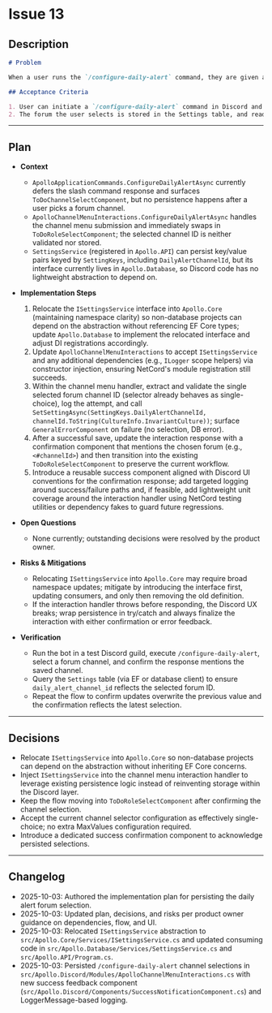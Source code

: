 # Issue 13

## Description

```markdown
# Problem

When a user runs the `/configure-daily-alert` command, they are given a list of forum-type channels on Discord to select from for the Daily Updates. We need to be able to capture which forum is selected and store that forum as `SettingKeys.DailyAlertChannelId` in the database.

## Acceptance Criteria

1. User can initiate a `/configure-daily-alert` command in Discord and be shown the forum select list (already working)
2. The forum the user selects is stored in the Settings table, and read back to the user for confirmation
```

---

## Plan

- **Context**
  - `ApolloApplicationCommands.ConfigureDailyAlertAsync` currently defers the slash command response and surfaces `ToDoChannelSelectComponent`, but no persistence happens after a user picks a forum channel.
  - `ApolloChannelMenuInteractions.ConfigureDailyAlertAsync` handles the channel menu submission and immediately swaps in `ToDoRoleSelectComponent`; the selected channel ID is neither validated nor stored.
  - `SettingsService` (registered in `Apollo.API`) can persist key/value pairs keyed by `SettingKeys`, including `DailyAlertChannelId`, but its interface currently lives in `Apollo.Database`, so Discord code has no lightweight abstraction to depend on.

- **Implementation Steps**
  1. Relocate the `ISettingsService` interface into `Apollo.Core` (maintaining namespace clarity) so non-database projects can depend on the abstraction without referencing EF Core types; update `Apollo.Database` to implement the relocated interface and adjust DI registrations accordingly.
  2. Update `ApolloChannelMenuInteractions` to accept `ISettingsService` and any additional dependencies (e.g., `ILogger` scope helpers) via constructor injection, ensuring NetCord's module registration still succeeds.
  3. Within the channel menu handler, extract and validate the single selected forum channel ID (selector already behaves as single-choice), log the attempt, and call `SetSettingAsync(SettingKeys.DailyAlertChannelId, channelId.ToString(CultureInfo.InvariantCulture))`; surface `GeneralErrorComponent` on failure (no selection, DB error).
  4. After a successful save, update the interaction response with a confirmation component that mentions the chosen forum (e.g., `<#channelId>`) and then transition into the existing `ToDoRoleSelectComponent` to preserve the current workflow.
  5. Introduce a reusable success component aligned with Discord UI conventions for the confirmation response; add targeted logging around success/failure paths and, if feasible, add lightweight unit coverage around the interaction handler using NetCord testing utilities or dependency fakes to guard future regressions.

- **Open Questions**
  - None currently; outstanding decisions were resolved by the product owner.

- **Risks & Mitigations**
  - Relocating `ISettingsService` into `Apollo.Core` may require broad namespace updates; mitigate by introducing the interface first, updating consumers, and only then removing the old definition.
  - If the interaction handler throws before responding, the Discord UX breaks; wrap persistence in try/catch and always finalize the interaction with either confirmation or error feedback.

- **Verification**
  - Run the bot in a test Discord guild, execute `/configure-daily-alert`, select a forum channel, and confirm the response mentions the saved channel.
  - Query the `Settings` table (via EF or database client) to ensure `daily_alert_channel_id` reflects the selected forum ID.
  - Repeat the flow to confirm updates overwrite the previous value and the confirmation reflects the latest selection.

---

## Decisions

- Relocate `ISettingsService` into `Apollo.Core` so non-database projects can depend on the abstraction without inheriting EF Core concerns.
- Inject `ISettingsService` into the channel menu interaction handler to leverage existing persistence logic instead of reinventing storage within the Discord layer.
- Keep the flow moving into `ToDoRoleSelectComponent` after confirming the channel selection.
- Accept the current channel selector configuration as effectively single-choice; no extra MaxValues configuration required.
- Introduce a dedicated success confirmation component to acknowledge persisted selections.

---

## Changelog

- 2025-10-03: Authored the implementation plan for persisting the daily alert forum selection.
- 2025-10-03: Updated plan, decisions, and risks per product owner guidance on dependencies, flow, and UI.
- 2025-10-03: Relocated `ISettingsService` abstraction to `src/Apollo.Core/Services/ISettingsService.cs` and updated consuming code in `src/Apollo.Database/Services/SettingsService.cs` and `src/Apollo.API/Program.cs`.
- 2025-10-03: Persisted `/configure-daily-alert` channel selections in `src/Apollo.Discord/Modules/ApolloChannelMenuInteractions.cs` with new success feedback component (`src/Apollo.Discord/Components/SuccessNotificationComponent.cs`) and LoggerMessage-based logging.


